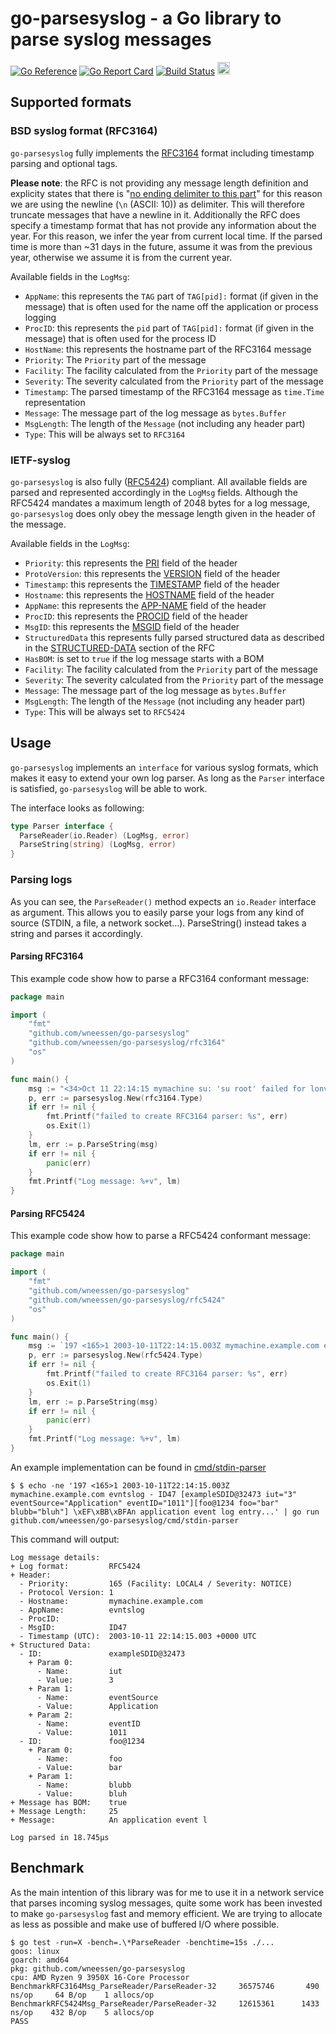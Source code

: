<!--
SPDX-FileCopyrightText: 2021-2023 Winni Neessen <wn@neessen.dev>

SPDX-License-Identifier: MIT
-->
# go-parsesyslog - a Go library to parse syslog messages

[![Go Reference](https://pkg.go.dev/badge/github.com/wneessen/go-parsesyslog.svg)](https://pkg.go.dev/github.com/wneessen/go-parsesyslog) [![Go Report Card](https://goreportcard.com/badge/github.com/wneessen/go-parsesyslog)](https://goreportcard.com/report/github.com/wneessen/go-parsesyslog) [![Build Status](https://api.cirrus-ci.com/github/wneessen/go-parsesyslog.svg)](https://cirrus-ci.com/github/wneessen/go-parsesyslog) <a href="https://ko-fi.com/D1D24V9IX"><img src="https://uploads-ssl.webflow.com/5c14e387dab576fe667689cf/5cbed8a4ae2b88347c06c923_BuyMeACoffee_blue.png" height="20" alt="buy ma a coffee"></a>

## Supported formats

### BSD syslog format (RFC3164)

`go-parsesyslog` fully implements the [RFC3164](https://datatracker.ietf.org/doc/html/rfc3164) format including
timestamp parsing and optional tags.

**Please note**: the RFC is not providing any message length definition and explicity states that there
is "[no ending delimiter to this part](https://tools.ietf.org/search/rfc3164#section-4.1.3)"
for this reason we are using the newline (`\n` (ASCII: 10)) as delimiter. This will therefore truncate messages that
have a newline in it. Additionally the RFC does specify a timestamp format that has not provide any information about
the year. For this reason, we infer the year from current local time. If the parsed time is more than ~31 days in 
the future, assume it was from the previous year, otherwise we assume it is from the current year.

Available fields in the `LogMsg`:

* `AppName`: this represents the `TAG` part of `TAG[pid]:` format (if given in the message) that is often used for the
  name off the application or process logging
* `ProcID`: this represents the `pid` part of `TAG[pid]:` format (if given in the message) that is often used for the
  process ID
* `HostName`: this represents the hostname part of the RFC3164 message
* `Priority`: The `Priority` part of the message
* `Facility`: The facility calculated from the `Priority` part of the message
* `Severity`: The severity calculated from the `Priority` part of the message
* `Timestamp`: The parsed timestamp of the RFC3164 message as `time.Time` representation
* `Message`: The message part of the log message as `bytes.Buffer`
* `MsgLength`: The length of the `Message` (not including any header part)
* `Type`: This will be always set to `RFC3164`

### IETF-syslog

`go-parsesyslog` is also fully ([RFC5424](https://datatracker.ietf.org/doc/html/rfc5424)) compliant. All available
fields are parsed and represented accordingly in the `LogMsg` fields. Although the RFC5424 mandates a maximum length of
2048 bytes for a log message, `go-parsesyslog` does only obey the message length given in the header of the message.

Available fields in the `LogMsg`:

* `Priority`: this represents the [PRI](https://datatracker.ietf.org/doc/html/rfc5424#section-6.2.1) field of the header
* `ProtoVersion`: this represents the [VERSION](https://datatracker.ietf.org/doc/html/rfc5424#section-6.2.2) field of
  the header
* `Timestamp`: this represents the [TIMESTAMP](https://datatracker.ietf.org/doc/html/rfc5424#section-6.2.3) field of the
  header
* `Hostname`: this represents the [HOSTNAME](https://datatracker.ietf.org/doc/html/rfc5424#section-6.2.4) field of the
  header
* `AppName`: this represents the [APP-NAME](https://datatracker.ietf.org/doc/html/rfc5424#section-6.2.5) field of the
  header
* `ProcID`: this represents the [PROCID](https://datatracker.ietf.org/doc/html/rfc5424#section-6.2.6) field of the
  header
* `MsgID`: this represents the [MSGID](https://datatracker.ietf.org/doc/html/rfc5424#section-6.2.7) field of the header
* `StructuredData` this represents fully parsed structured data as described in
  the [STRUCTURED-DATA](https://datatracker.ietf.org/doc/html/rfc5424#section-6.3) section of the RFC
* `HasBOM`: is set to `true` if the log message starts with a BOM
* `Facility`: The facility calculated from the `Priority` part of the message
* `Severity`: The severity calculated from the `Priority` part of the message
* `Message`: The message part of the log message as `bytes.Buffer`
* `MsgLength`: The length of the `Message` (not including any header part)
* `Type`: This will be always set to `RFC5424`

## Usage

`go-parsesyslog` implements an `interface` for various syslog formats, which makes it easy to extend your own log
parser. As long as the `Parser` interface is satisfied, `go-parsesyslog` will be able to work.

The interface looks as following:

```go
type Parser interface {
  ParseReader(io.Reader) (LogMsg, error)
  ParseString(string) (LogMsg, error)
}
```

### Parsing logs

As you can see, the `ParseReader()` method expects an `io.Reader` interface as argument. This allows you to 
easily parse your logs from any kind of source (STDIN, a file, a network socket...). ParseString() instead takes
a string and parses it accordingly.

#### Parsing RFC3164

This example code show how to parse a RFC3164 conformant message:

```go
package main

import (
	"fmt"
	"github.com/wneessen/go-parsesyslog"
	"github.com/wneessen/go-parsesyslog/rfc3164"
	"os"
)

func main() {
	msg := "<34>Oct 11 22:14:15 mymachine su: 'su root' failed for lonvick on /dev/pts/8\n"
	p, err := parsesyslog.New(rfc3164.Type)
	if err != nil {
		fmt.Printf("failed to create RFC3164 parser: %s", err)
		os.Exit(1)
	}
	lm, err := p.ParseString(msg)
	if err != nil {
		panic(err)
	}
	fmt.Printf("Log message: %+v", lm)
}
```

#### Parsing RFC5424

This example code show how to parse a RFC5424 conformant message:

```go
package main

import (
	"fmt"
	"github.com/wneessen/go-parsesyslog"
	"github.com/wneessen/go-parsesyslog/rfc5424"
	"os"
)

func main() {
	msg := `197 <165>1 2003-10-11T22:14:15.003Z mymachine.example.com evntslog - ID47 [exampleSDID@32473 iut="3" eventSource="Application" eventID="1011"][foo@1234 foo="bar" blubb="bluh"] \xEF\xBB\xBFAn application event log entry..."`
	p, err := parsesyslog.New(rfc5424.Type)
	if err != nil {
		fmt.Printf("failed to create RFC3164 parser: %s", err)
		os.Exit(1)
	}
	lm, err := p.ParseString(msg)
	if err != nil {
		panic(err)
	}
	fmt.Printf("Log message: %+v", lm)
}
```

An example implementation can be found in [cmd/stdin-parser](cmd/stdin-parser)

```shell
$ $ echo -ne '197 <165>1 2003-10-11T22:14:15.003Z mymachine.example.com evntslog - ID47 [exampleSDID@32473 iut="3" eventSource="Application" eventID="1011"][foo@1234 foo="bar" blubb="bluh"] \xEF\xBB\xBFAn application event log entry...' | go run github.com/wneessen/go-parsesyslog/cmd/stdin-parser
```

This command will output:

```
Log message details:
+ Log format:         RFC5424
+ Header:
  - Priority:         165 (Facility: LOCAL4 / Severity: NOTICE)
  - Protocol Version: 1
  - Hostname:         mymachine.example.com
  - AppName:          evntslog
  - ProcID:
  - MsgID:            ID47
  - Timestamp (UTC):  2003-10-11 22:14:15.003 +0000 UTC
+ Structured Data:
  - ID:               exampleSDID@32473
    + Param 0:
      - Name:         iut
      - Value:        3
    + Param 1:
      - Name:         eventSource
      - Value:        Application
    + Param 2:
      - Name:         eventID
      - Value:        1011
  - ID:               foo@1234
    + Param 0:
      - Name:         foo
      - Value:        bar
    + Param 1:
      - Name:         blubb
      - Value:        bluh
+ Message has BOM:    true
+ Message Length:     25
+ Message:            An application event l

Log parsed in 18.745µs
```

## Benchmark

As the main intention of this library was for me to use it in a network service that parses incoming syslog messages,
quite some work has been invested to make `go-parsesyslog` fast and memory efficient. We are trying to allocate as less
as possible and make use of buffered I/O where possible.

```shell
$ go test -run=X -bench=.\*ParseReader -benchtime=15s ./...
goos: linux
goarch: amd64
pkg: github.com/wneessen/go-parsesyslog
cpu: AMD Ryzen 9 3950X 16-Core Processor
BenchmarkRFC3164Msg_ParseReader/ParseReader-32     36575746       490 ns/op     64 B/op    1 allocs/op
BenchmarkRFC5424Msg_ParseReader/ParseReader-32     12615361      1433 ns/op    432 B/op    5 allocs/op
PASS
```
